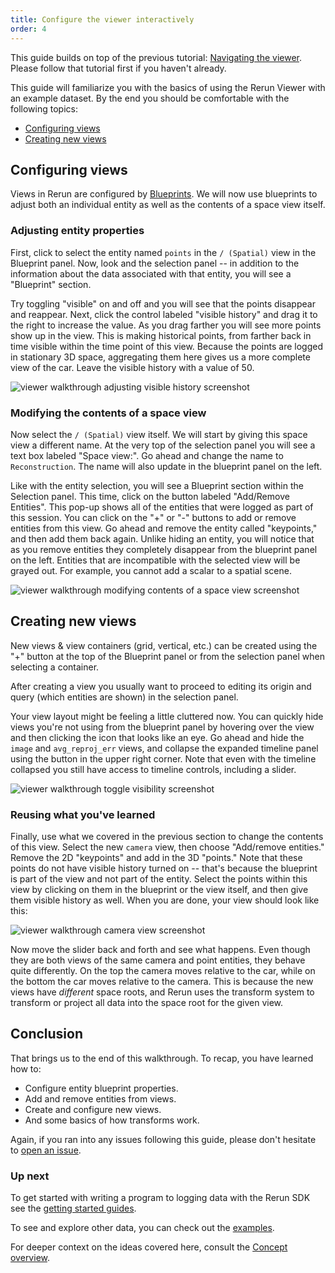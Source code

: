 ```yaml
---
title: Configure the viewer interactively
order: 4
---
```


This guide builds on top of the previous tutorial:
[Navigating the viewer](../navigating-the-viewer.md). Please follow that tutorial first if you haven't already.

This guide will familiarize you with the basics of using the Rerun Viewer with an example dataset. By the end you should
be comfortable with the following topics:

-   [Configuring views](#configuring-views)
-   [Creating new views](#creating-new-views)

## Configuring views

Views in Rerun are configured by [Blueprints](../../reference/viewer/blueprint.md). We will now use blueprints to adjust
both an individual entity as well as the contents of a space view itself.

### Adjusting entity properties

First, click to select the entity named `points` in the `/ (Spatial)` view in the Blueprint panel. Now, look and the
selection panel -- in addition to the information about the data associated with that entity, you will see a "Blueprint"
section.

Try toggling "visible" on and off and you will see that the points disappear and reappear. Next, click the control
labeled "visible history" and drag it to the right to increase the value. As you drag farther you will see more points
show up in the view. This is making historical points, from farther back in time visible within the time point of this
view. Because the points are logged in stationary 3D space, aggregating them here gives us a more complete view of the
car. Leave the visible history with a value of 50.

<picture>
  <source media="(max-width: 480px)" srcset="https://static.rerun.io/viewer_walkthrough8_history/9c6a01f4dd2059641d92d121f8f2772203c56cfa/480w.png">
  <source media="(max-width: 768px)" srcset="https://static.rerun.io/viewer_walkthrough8_history/9c6a01f4dd2059641d92d121f8f2772203c56cfa/768w.png">
  <source media="(max-width: 1024px)" srcset="https://static.rerun.io/viewer_walkthrough8_history/9c6a01f4dd2059641d92d121f8f2772203c56cfa/1024w.png">
  <source media="(max-width: 1200px)" srcset="https://static.rerun.io/viewer_walkthrough8_history/9c6a01f4dd2059641d92d121f8f2772203c56cfa/1200w.png">
  <img src="https://static.rerun.io/viewer_walkthrough8_history/9c6a01f4dd2059641d92d121f8f2772203c56cfa/full.png" alt="viewer walkthrough adjusting visible history screenshot">
</picture>

### Modifying the contents of a space view

Now select the `/ (Spatial)` view itself. We will start by giving this space view a different name. At the very
top of the selection panel you will see a text box labeled "Space view:". Go ahead and change the name to
`Reconstruction`. The name will also update in the blueprint panel on the left.

Like with the entity selection, you will see a Blueprint section within the Selection panel. This time, click on the
button labeled "Add/Remove Entities". This pop-up shows all of the entities that were logged as part of this session.
You can click on the "+" or "-" buttons to add or remove entities from this view. Go ahead and remove the entity called
"keypoints," and then add them back again. Unlike hiding an entity, you will notice that as you remove entities they
completely disappear from the blueprint panel on the left. Entities that are incompatible with the selected view will be
grayed out. For example, you cannot add a scalar to a spatial scene.

<picture>
  <source media="(max-width: 480px)" srcset="https://static.rerun.io/viewer_walkthrough9_add_remove/e22b231be49391998d6e6ef005b2dad0a85d2adf/480w.png">
  <source media="(max-width: 768px)" srcset="https://static.rerun.io/viewer_walkthrough9_add_remove/e22b231be49391998d6e6ef005b2dad0a85d2adf/768w.png">
  <source media="(max-width: 1024px)" srcset="https://static.rerun.io/viewer_walkthrough9_add_remove/e22b231be49391998d6e6ef005b2dad0a85d2adf/1024w.png">
  <source media="(max-width: 1200px)" srcset="https://static.rerun.io/viewer_walkthrough9_add_remove/e22b231be49391998d6e6ef005b2dad0a85d2adf/1200w.png">
  <img src="https://static.rerun.io/viewer_walkthrough9_add_remove/e22b231be49391998d6e6ef005b2dad0a85d2adf/full.png" alt="viewer walkthrough modifying contents of a space view screenshot">
</picture>

## Creating new views

New views & view containers (grid, vertical, etc.) can be created using the "+" button at the top of the Blueprint panel or
from the selection panel when selecting a container.

After creating a view you usually want to proceed to editing its origin and query (which entities are shown) in the selection panel.

Your view layout might be feeling a little cluttered now. You can quickly hide views you're
not using from the blueprint panel by hovering over the view and then clicking the icon that looks like an eye. Go ahead
and hide the `image` and `avg_reproj_err` views, and collapse the expanded timeline panel using the button in the upper
right corner. Note that even with the timeline collapsed you still have access to timeline controls, including a slider.

<picture>
  <source media="(max-width: 480px)" srcset="https://static.rerun.io/viewer_walkthrough11_toggle_vis/28d2720b63fbb2f3d3def0f37962f1ace3674085/480w.png">
  <source media="(max-width: 768px)" srcset="https://static.rerun.io/viewer_walkthrough11_toggle_vis/28d2720b63fbb2f3d3def0f37962f1ace3674085/768w.png">
  <source media="(max-width: 1024px)" srcset="https://static.rerun.io/viewer_walkthrough11_toggle_vis/28d2720b63fbb2f3d3def0f37962f1ace3674085/1024w.png">
  <source media="(max-width: 1200px)" srcset="https://static.rerun.io/viewer_walkthrough11_toggle_vis/28d2720b63fbb2f3d3def0f37962f1ace3674085/1200w.png">
  <img src="https://static.rerun.io/viewer_walkthrough11_toggle_vis/28d2720b63fbb2f3d3def0f37962f1ace3674085/full.png" alt="viewer walkthrough toggle visibility screenshot">
</picture>

### Reusing what you've learned

Finally, use what we covered in the previous section to change the contents of this view. Select the new `camera` view,
then choose "Add/remove entities." Remove the 2D "keypoints" and add in the 3D "points." Note that these points do not
have visible history turned on -- that's because the blueprint is part of the view and not part of the entity.
Select the points within this view by clicking on them in the blueprint or the view itself, and then give them visible
history as well. When you are done, your view should look like this:

<picture>
  <source media="(max-width: 480px)" srcset="https://static.rerun.io/viewer_walkthrough12_cameraview/3813b97238a2e3a8f5503ac3a408a8c9d0f5dadb/480w.png">
  <source media="(max-width: 768px)" srcset="https://static.rerun.io/viewer_walkthrough12_cameraview/3813b97238a2e3a8f5503ac3a408a8c9d0f5dadb/768w.png">
  <source media="(max-width: 1024px)" srcset="https://static.rerun.io/viewer_walkthrough12_cameraview/3813b97238a2e3a8f5503ac3a408a8c9d0f5dadb/1024w.png">
  <source media="(max-width: 1200px)" srcset="https://static.rerun.io/viewer_walkthrough12_cameraview/3813b97238a2e3a8f5503ac3a408a8c9d0f5dadb/1200w.png">
  <img src="https://static.rerun.io/viewer_walkthrough12_cameraview/3813b97238a2e3a8f5503ac3a408a8c9d0f5dadb/full.png" alt="viewer walkthrough camera view screenshot">
</picture>

Now move the slider back and forth and see what happens. Even though they are both views of the same camera and point
entities, they behave quite differently. On the top the camera moves relative to the car, while on the bottom the car
moves relative to the camera. This is because the new views have _different_ space roots, and Rerun uses the transform
system to transform or project all data into the space root for the given view.

## Conclusion

That brings us to the end of this walkthrough. To recap, you have learned how to:

-   Configure entity blueprint properties.
-   Add and remove entities from views.
-   Create and configure new views.
-   And some basics of how transforms work.

Again, if you ran into any issues following this guide, please don't hesitate to [open an issue](https://github.com/rerun-io/rerun/issues/new/choose).

### Up next

To get started with writing a program to logging data with the Rerun SDK see the [getting started guides](../quick-start).

To see and explore other data, you can check out the [examples](/examples).

For deeper context on the ideas covered here, consult the [Concept overview](../../concepts.md).
